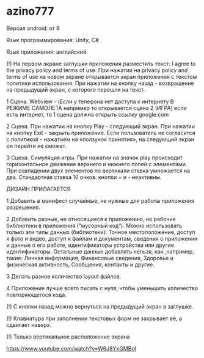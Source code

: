 # azino777

Версия android: от 9

Язык программирования: Unity, C#

Язык приложения: английский.

(!) На первом экране заглушки приложения разместить текст: I agree to the privacy policy and terms
of use. При нажатии на privacy policy and terms of use на новом экране открывается экран
приложения с текстом политики использования. При нажатии на кнопку назад - возвращение на
предыдущий экран, с которого перешли на текст.

1 Сцена. Webview - (Если у телефона нет доступа к интернету В РЕЖИМЕ САМОЛЕТА например
то открывается сцена 2 (ИГРА) если есть интернет, то 1 сцена должна открыть ссылку google.com

2 Сцена. При нажатии на кнопку Play - следующий экран. При нажатии на кнопку Exit - закрыть
приложение. Если пользователь не согласится с политикой - нажатием на «ползунок принятия», на
следующий экран он перейти не сможет.

3 Сцена. Симуляция игры. При нажатии на значок play происходит горизонтальное движение
верхнего и нижнего полей с элементами.
При совпадении двух элементов по вертикали ставка умножается на два. Стандартная ставка 10
очков. кнопки + и - неактивны.

ДИЗАЙН ПРИЛАГАЕТСЯ

1 Добавить в манифест случайные, не нужные для работы приложения разрешения.

2 Добавить разные, не относящиеся к приложению, но рабочие библиотеки в приложения
(“мусорный код“). Можно использовать только эти типы данных (библиотеки): Точное
местоположение, доступ к фото и видео, доступ к файлам и документам, сведения о приложении и
данные о его работе, идентификаторы устройства или другие идентификаторы.
Остальные данные добавлять нельзя, как ,например, такие: Личная информация, Финансовые
сведения, Здоровье и физическая активность, Сообщения, контакты и другие.

3 Делать разное количество layout файлов.

4 Приложение лучше всего писать с нуля, чтобы уменьшить количество повторяющегося кода.

(!) С кнопки назад можно вернуться на предыдущий экран в заглушке.

(!) Клавиатура при заполнении текстовых форм не закрывает её, а сдвигает наверх.

(!) Только вертикальное расположение экрана


https://www.youtube.com/watch?v=W6J8YxGMBoI
